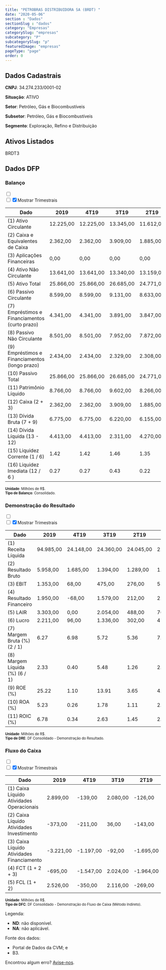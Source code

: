 ```yaml
---  
title: "PETROBRAS DISTRIBUIDORA SA (BRDT) "  
date: "2020-05-06"  
section : "Dados"  
sectionSlug : "dados"  
category: "Empresas"  
categorySlug: "empresas"  
subcategory: "P"  
subcategorySlug: "p"  
featuredImage: "empresas"  
pageType: "page"  
order: 0  
---
```



## Dados Cadastrais


**CNPJ**: 34.274.233/0001-02

**Situação**: ATIVO

**Setor**: Petróleo, Gás e Biocombustíveis

**Subsetor**: Petróleo, Gás e Biocombustíveis

**Segmento**: Exploração, Refino e Distribuição


## Ativos Listados


BRDT3 


## Dados DFP

### Balanço
  
<input type='checkbox' class='toggleCommand' id='toggleBalanco' name='toggleBalanco'>  
<div class='filter-group-balanco'>  
<div class='check_button_balanco'>  
<label for='toggleBalanco'>  
<input type='checkbox' data-filter-col='trimBalanco'><input type='checkbox' data-filter-col='trimBalanco' checked><span>Mostrar Trimestrais</span>  
</label>  
</div>  
</div>  
<div class='overflow balancoTableWrapper'>  
<table class='balancoTable'>  
<thead>  
<tr>  
<th class='dataHeader fixedLeftColumn'>Dado</th>  
<th>2019</th>  
<th class='trimHeader' data-col='trimBalanco'>4T19</th>  
<th class='trimHeader' data-col='trimBalanco'>3T19</th>  
<th class='trimHeader' data-col='trimBalanco'>2T19</th>  
<th class='trimHeader' data-col='trimBalanco'>1T19</th>  
<th>2018</th>  
<th class='trimHeader' data-col='trimBalanco'>4T18</th>  
<th class='trimHeader' data-col='trimBalanco'>3T18</th>  
<th class='trimHeader' data-col='trimBalanco'>2T18</th>  
<th class='trimHeader' data-col='trimBalanco'>1T18</th>  
<th>2017</th>  
<th class='trimHeader' data-col='trimBalanco'>4T17</th>  
<th class='trimHeader' data-col='trimBalanco'>3T17</th>  
<th class='trimHeader' data-col='trimBalanco'>2T17</th>  
<th class='trimHeader' data-col='trimBalanco'>1T17</th>  
<th>2016</th>  
<th class='trimHeader' data-col='trimBalanco'>4T16</th>  
<th class='trimHeader' data-col='trimBalanco'>3T16</th>  
<th class='trimHeader' data-col='trimBalanco'>2T16</th>  
<th class='trimHeader' data-col='trimBalanco'>1T16</th>  
<th>2015</th>  
<th class='trimHeader' data-col='trimBalanco'>4T15</th>  
<th class='trimHeader' data-col='trimBalanco'>3T15</th>  
<th class='trimHeader' data-col='trimBalanco'>2T15</th>  
<th class='trimHeader' data-col='trimBalanco'>1T15</th>  
</tr>  
</thead>  
<tbody>  
<tr class='trContaAtivo'>  
<td class='leftAlignCell rowDescription fixedLeftColumn'>(1) Ativo Circulante</td>  
<td>12.225,00</td>  
<td data-col='trimBalanco' class='trimData'>12.225,00</td>  
<td data-col='trimBalanco' class='trimData'>13.345,00</td>  
<td data-col='trimBalanco' class='trimData'>11.612,00</td>  
<td data-col='trimBalanco' class='trimData'>13.229,00</td>  
<td>12.803,00</td>  
<td data-col='trimBalanco' class='trimData'>12.803,00</td>  
<td data-col='trimBalanco' class='trimData'>12.803,00</td>  
<td data-col='trimBalanco' class='trimData'>10.875,00</td>  
<td data-col='trimBalanco' class='trimData'>10.418,00</td>  
<td>10.703,00</td>  
<td data-col='trimBalanco' class='trimData'>10.703,00</td>  
<td data-col='trimBalanco' class='trimData'>10.244,00</td>  
<td data-col='trimBalanco' class='trimData'>11.137,00</td>  
<td data-col='trimBalanco' class='trimData'>12.234,00</td>  
<td>12.289,00</td>  
<td data-col='trimBalanco' class='trimData'>12.289,00</td>  
<td data-col='trimBalanco' class='trimData'>12.289,00</td>  
<td data-col='trimBalanco' class='trimData'>12.289,00</td>  
<td data-col='trimBalanco' class='trimData'>12.289,00</td>  
<td>12.844,00</td>  
<td data-col='trimBalanco' class='trimData'>12.844,00</td>  
<td data-col='trimBalanco' class='trimData'>ND</td>  
<td data-col='trimBalanco' class='trimData'>ND</td>  
<td data-col='trimBalanco' class='trimData'>ND</td>  
</tr>  
<tr class='trContaAtivo'>  
<td class='leftAlignCell rowDescription fixedLeftColumn'>(2) Caixa e Equivalentes de Caixa</td>  
<td>2.362,00</td>  
<td data-col='trimBalanco' class='trimData'>2.362,00</td>  
<td data-col='trimBalanco' class='trimData'>3.909,00</td>  
<td data-col='trimBalanco' class='trimData'>1.885,00</td>  
<td data-col='trimBalanco' class='trimData'>3.849,00</td>  
<td>3.057,00</td>  
<td data-col='trimBalanco' class='trimData'>3.057,00</td>  
<td data-col='trimBalanco' class='trimData'>3.057,00</td>  
<td data-col='trimBalanco' class='trimData'>1.352,00</td>  
<td data-col='trimBalanco' class='trimData'>1.105,00</td>  
<td>483,00</td>  
<td data-col='trimBalanco' class='trimData'>483,00</td>  
<td data-col='trimBalanco' class='trimData'>522,00</td>  
<td data-col='trimBalanco' class='trimData'>504,00</td>  
<td data-col='trimBalanco' class='trimData'>596,00</td>  
<td>655,00</td>  
<td data-col='trimBalanco' class='trimData'>655,00</td>  
<td data-col='trimBalanco' class='trimData'>655,00</td>  
<td data-col='trimBalanco' class='trimData'>655,00</td>  
<td data-col='trimBalanco' class='trimData'>655,00</td>  
<td>810,00</td>  
<td data-col='trimBalanco' class='trimData'>810,00</td>  
<td data-col='trimBalanco' class='trimData'>ND</td>  
<td data-col='trimBalanco' class='trimData'>ND</td>  
<td data-col='trimBalanco' class='trimData'>ND</td>  
</tr>  
<tr class='trContaAtivo'>  
<td class='leftAlignCell rowDescription fixedLeftColumn'>(3) Aplicações Financeiras</td>  
<td>0,00</td>  
<td data-col='trimBalanco' class='trimData'>0,00</td>  
<td data-col='trimBalanco' class='trimData'>0,00</td>  
<td data-col='trimBalanco' class='trimData'>0,00</td>  
<td data-col='trimBalanco' class='trimData'>0,00</td>  
<td>0,00</td>  
<td data-col='trimBalanco' class='trimData'>0,00</td>  
<td data-col='trimBalanco' class='trimData'>0,00</td>  
<td data-col='trimBalanco' class='trimData'>0,00</td>  
<td data-col='trimBalanco' class='trimData'>0,00</td>  
<td>0,00</td>  
<td data-col='trimBalanco' class='trimData'>0,00</td>  
<td data-col='trimBalanco' class='trimData'>0,00</td>  
<td data-col='trimBalanco' class='trimData'>0,00</td>  
<td data-col='trimBalanco' class='trimData'>0,00</td>  
<td>0,00</td>  
<td data-col='trimBalanco' class='trimData'>0,00</td>  
<td data-col='trimBalanco' class='trimData'>0,00</td>  
<td data-col='trimBalanco' class='trimData'>0,00</td>  
<td data-col='trimBalanco' class='trimData'>0,00</td>  
<td>0,00</td>  
<td data-col='trimBalanco' class='trimData'>0,00</td>  
<td data-col='trimBalanco' class='trimData'>ND</td>  
<td data-col='trimBalanco' class='trimData'>ND</td>  
<td data-col='trimBalanco' class='trimData'>ND</td>  
</tr>  
<tr class='trContaAtivo'>  
<td class='leftAlignCell rowDescription fixedLeftColumn'>(4) Ativo Não Circulante</td>  
<td>13.641,00</td>  
<td data-col='trimBalanco' class='trimData'>13.641,00</td>  
<td data-col='trimBalanco' class='trimData'>13.340,00</td>  
<td data-col='trimBalanco' class='trimData'>13.159,00</td>  
<td data-col='trimBalanco' class='trimData'>13.440,00</td>  
<td>12.542,00</td>  
<td data-col='trimBalanco' class='trimData'>12.542,00</td>  
<td data-col='trimBalanco' class='trimData'>12.542,00</td>  
<td data-col='trimBalanco' class='trimData'>12.759,00</td>  
<td data-col='trimBalanco' class='trimData'>12.954,00</td>  
<td>13.059,00</td>  
<td data-col='trimBalanco' class='trimData'>13.059,00</td>  
<td data-col='trimBalanco' class='trimData'>13.233,00</td>  
<td data-col='trimBalanco' class='trimData'>18.846,00</td>  
<td data-col='trimBalanco' class='trimData'>18.992,00</td>  
<td>19.109,00</td>  
<td data-col='trimBalanco' class='trimData'>19.109,00</td>  
<td data-col='trimBalanco' class='trimData'>19.109,00</td>  
<td data-col='trimBalanco' class='trimData'>19.109,00</td>  
<td data-col='trimBalanco' class='trimData'>19.109,00</td>  
<td>18.397,00</td>  
<td data-col='trimBalanco' class='trimData'>18.397,00</td>  
<td data-col='trimBalanco' class='trimData'>ND</td>  
<td data-col='trimBalanco' class='trimData'>ND</td>  
<td data-col='trimBalanco' class='trimData'>ND</td>  
</tr>  
<tr class='trContaAtivo'>  
<td class='leftAlignCell rowDescription fixedLeftColumn'>(5) Ativo Total</td>  
<td>25.866,00</td>  
<td data-col='trimBalanco' class='trimData'>25.866,00</td>  
<td data-col='trimBalanco' class='trimData'>26.685,00</td>  
<td data-col='trimBalanco' class='trimData'>24.771,00</td>  
<td data-col='trimBalanco' class='trimData'>26.669,00</td>  
<td>25.345,00</td>  
<td data-col='trimBalanco' class='trimData'>25.345,00</td>  
<td data-col='trimBalanco' class='trimData'>25.345,00</td>  
<td data-col='trimBalanco' class='trimData'>23.634,00</td>  
<td data-col='trimBalanco' class='trimData'>23.372,00</td>  
<td>23.762,00</td>  
<td data-col='trimBalanco' class='trimData'>23.762,00</td>  
<td data-col='trimBalanco' class='trimData'>23.477,00</td>  
<td data-col='trimBalanco' class='trimData'>29.983,00</td>  
<td data-col='trimBalanco' class='trimData'>31.226,00</td>  
<td>31.398,00</td>  
<td data-col='trimBalanco' class='trimData'>31.398,00</td>  
<td data-col='trimBalanco' class='trimData'>31.398,00</td>  
<td data-col='trimBalanco' class='trimData'>31.398,00</td>  
<td data-col='trimBalanco' class='trimData'>31.398,00</td>  
<td>31.241,00</td>  
<td data-col='trimBalanco' class='trimData'>31.241,00</td>  
<td data-col='trimBalanco' class='trimData'>ND</td>  
<td data-col='trimBalanco' class='trimData'>ND</td>  
<td data-col='trimBalanco' class='trimData'>ND</td>  
</tr>  
<tr class='trContaPassivo'>  
<td class='leftAlignCell rowDescription fixedLeftColumn'>(6) Passivo Circulante</td>  
<td>8.599,00</td>  
<td data-col='trimBalanco' class='trimData'>8.599,00</td>  
<td data-col='trimBalanco' class='trimData'>9.131,00</td>  
<td data-col='trimBalanco' class='trimData'>8.633,00</td>  
<td data-col='trimBalanco' class='trimData'>4.651,00</td>  
<td>4.561,00</td>  
<td data-col='trimBalanco' class='trimData'>4.561,00</td>  
<td data-col='trimBalanco' class='trimData'>4.561,00</td>  
<td data-col='trimBalanco' class='trimData'>4.606,00</td>  
<td data-col='trimBalanco' class='trimData'>4.330,00</td>  
<td>4.413,00</td>  
<td data-col='trimBalanco' class='trimData'>4.413,00</td>  
<td data-col='trimBalanco' class='trimData'>4.409,00</td>  
<td data-col='trimBalanco' class='trimData'>4.772,00</td>  
<td data-col='trimBalanco' class='trimData'>5.282,00</td>  
<td>5.629,00</td>  
<td data-col='trimBalanco' class='trimData'>5.629,00</td>  
<td data-col='trimBalanco' class='trimData'>5.629,00</td>  
<td data-col='trimBalanco' class='trimData'>5.629,00</td>  
<td data-col='trimBalanco' class='trimData'>5.629,00</td>  
<td>5.592,00</td>  
<td data-col='trimBalanco' class='trimData'>5.592,00</td>  
<td data-col='trimBalanco' class='trimData'>ND</td>  
<td data-col='trimBalanco' class='trimData'>ND</td>  
<td data-col='trimBalanco' class='trimData'>ND</td>  
</tr>  
<tr class='trContaPassivo'>  
<td class='leftAlignCell rowDescription fixedLeftColumn'>(7) Empréstimos e Financiamentos (curto prazo)</td>  
<td>4.341,00</td>  
<td data-col='trimBalanco' class='trimData'>4.341,00</td>  
<td data-col='trimBalanco' class='trimData'>3.891,00</td>  
<td data-col='trimBalanco' class='trimData'>3.847,00</td>  
<td data-col='trimBalanco' class='trimData'>379,00</td>  
<td>239,00</td>  
<td data-col='trimBalanco' class='trimData'>239,00</td>  
<td data-col='trimBalanco' class='trimData'>239,00</td>  
<td data-col='trimBalanco' class='trimData'>209,00</td>  
<td data-col='trimBalanco' class='trimData'>286,00</td>  
<td>214,00</td>  
<td data-col='trimBalanco' class='trimData'>214,00</td>  
<td data-col='trimBalanco' class='trimData'>334,00</td>  
<td data-col='trimBalanco' class='trimData'>1.301,00</td>  
<td data-col='trimBalanco' class='trimData'>1.084,00</td>  
<td>833,00</td>  
<td data-col='trimBalanco' class='trimData'>833,00</td>  
<td data-col='trimBalanco' class='trimData'>833,00</td>  
<td data-col='trimBalanco' class='trimData'>833,00</td>  
<td data-col='trimBalanco' class='trimData'>833,00</td>  
<td>692,00</td>  
<td data-col='trimBalanco' class='trimData'>692,00</td>  
<td data-col='trimBalanco' class='trimData'>ND</td>  
<td data-col='trimBalanco' class='trimData'>ND</td>  
<td data-col='trimBalanco' class='trimData'>ND</td>  
</tr>  
<tr class='trContaPassivo'>  
<td class='leftAlignCell rowDescription fixedLeftColumn'>(8) Passivo Não Circulante</td>  
<td>8.501,00</td>  
<td data-col='trimBalanco' class='trimData'>8.501,00</td>  
<td data-col='trimBalanco' class='trimData'>7.952,00</td>  
<td data-col='trimBalanco' class='trimData'>7.872,00</td>  
<td data-col='trimBalanco' class='trimData'>11.855,00</td>  
<td>11.098,00</td>  
<td data-col='trimBalanco' class='trimData'>11.098,00</td>  
<td data-col='trimBalanco' class='trimData'>11.098,00</td>  
<td data-col='trimBalanco' class='trimData'>10.688,00</td>  
<td data-col='trimBalanco' class='trimData'>10.532,00</td>  
<td>10.523,00</td>  
<td data-col='trimBalanco' class='trimData'>10.523,00</td>  
<td data-col='trimBalanco' class='trimData'>11.064,00</td>  
<td data-col='trimBalanco' class='trimData'>17.575,00</td>  
<td data-col='trimBalanco' class='trimData'>18.378,00</td>  
<td>18.359,00</td>  
<td data-col='trimBalanco' class='trimData'>18.359,00</td>  
<td data-col='trimBalanco' class='trimData'>18.359,00</td>  
<td data-col='trimBalanco' class='trimData'>18.359,00</td>  
<td data-col='trimBalanco' class='trimData'>18.359,00</td>  
<td>15.724,00</td>  
<td data-col='trimBalanco' class='trimData'>15.724,00</td>  
<td data-col='trimBalanco' class='trimData'>ND</td>  
<td data-col='trimBalanco' class='trimData'>ND</td>  
<td data-col='trimBalanco' class='trimData'>ND</td>  
</tr>  
<tr class='trContaPassivo'>  
<td class='leftAlignCell rowDescription fixedLeftColumn'>(9) Empréstimos e Financiamentos (longo prazo)</td>  
<td>2.434,00</td>  
<td data-col='trimBalanco' class='trimData'>2.434,00</td>  
<td data-col='trimBalanco' class='trimData'>2.329,00</td>  
<td data-col='trimBalanco' class='trimData'>2.308,00</td>  
<td data-col='trimBalanco' class='trimData'>5.978,00</td>  
<td>5.333,00</td>  
<td data-col='trimBalanco' class='trimData'>5.333,00</td>  
<td data-col='trimBalanco' class='trimData'>5.333,00</td>  
<td data-col='trimBalanco' class='trimData'>4.386,00</td>  
<td data-col='trimBalanco' class='trimData'>4.372,00</td>  
<td>4.498,00</td>  
<td data-col='trimBalanco' class='trimData'>4.498,00</td>  
<td data-col='trimBalanco' class='trimData'>4.495,00</td>  
<td data-col='trimBalanco' class='trimData'>10.962,00</td>  
<td data-col='trimBalanco' class='trimData'>11.940,00</td>  
<td>12.076,00</td>  
<td data-col='trimBalanco' class='trimData'>12.076,00</td>  
<td data-col='trimBalanco' class='trimData'>12.076,00</td>  
<td data-col='trimBalanco' class='trimData'>12.076,00</td>  
<td data-col='trimBalanco' class='trimData'>12.076,00</td>  
<td>12.331,00</td>  
<td data-col='trimBalanco' class='trimData'>12.331,00</td>  
<td data-col='trimBalanco' class='trimData'>ND</td>  
<td data-col='trimBalanco' class='trimData'>ND</td>  
<td data-col='trimBalanco' class='trimData'>ND</td>  
</tr>  
<tr class='trContaPassivo'>  
<td class='leftAlignCell rowDescription fixedLeftColumn'>(10) Passivo Total</td>  
<td>25.866,00</td>  
<td data-col='trimBalanco' class='trimData'>25.866,00</td>  
<td data-col='trimBalanco' class='trimData'>26.685,00</td>  
<td data-col='trimBalanco' class='trimData'>24.771,00</td>  
<td data-col='trimBalanco' class='trimData'>26.669,00</td>  
<td>25.345,00</td>  
<td data-col='trimBalanco' class='trimData'>25.345,00</td>  
<td data-col='trimBalanco' class='trimData'>25.345,00</td>  
<td data-col='trimBalanco' class='trimData'>23.634,00</td>  
<td data-col='trimBalanco' class='trimData'>23.372,00</td>  
<td>23.762,00</td>  
<td data-col='trimBalanco' class='trimData'>23.762,00</td>  
<td data-col='trimBalanco' class='trimData'>23.477,00</td>  
<td data-col='trimBalanco' class='trimData'>29.983,00</td>  
<td data-col='trimBalanco' class='trimData'>31.226,00</td>  
<td>31.398,00</td>  
<td data-col='trimBalanco' class='trimData'>31.398,00</td>  
<td data-col='trimBalanco' class='trimData'>31.398,00</td>  
<td data-col='trimBalanco' class='trimData'>31.398,00</td>  
<td data-col='trimBalanco' class='trimData'>31.398,00</td>  
<td>31.241,00</td>  
<td data-col='trimBalanco' class='trimData'>31.241,00</td>  
<td data-col='trimBalanco' class='trimData'>ND</td>  
<td data-col='trimBalanco' class='trimData'>ND</td>  
<td data-col='trimBalanco' class='trimData'>ND</td>  
</tr>  
<tr class='trContaPassivo'>  
<td class='leftAlignCell rowDescription fixedLeftColumn'>(11) Patrimônio Líquido</td>  
<td>8.766,00</td>  
<td data-col='trimBalanco' class='trimData'>8.766,00</td>  
<td data-col='trimBalanco' class='trimData'>9.602,00</td>  
<td data-col='trimBalanco' class='trimData'>8.266,00</td>  
<td data-col='trimBalanco' class='trimData'>10.163,00</td>  
<td>9.686,00</td>  
<td data-col='trimBalanco' class='trimData'>9.686,00</td>  
<td data-col='trimBalanco' class='trimData'>9.686,00</td>  
<td data-col='trimBalanco' class='trimData'>8.340,00</td>  
<td data-col='trimBalanco' class='trimData'>8.510,00</td>  
<td>8.826,00</td>  
<td data-col='trimBalanco' class='trimData'>8.826,00</td>  
<td data-col='trimBalanco' class='trimData'>8.004,00</td>  
<td data-col='trimBalanco' class='trimData'>7.636,00</td>  
<td data-col='trimBalanco' class='trimData'>7.566,00</td>  
<td>7.410,00</td>  
<td data-col='trimBalanco' class='trimData'>7.410,00</td>  
<td data-col='trimBalanco' class='trimData'>7.410,00</td>  
<td data-col='trimBalanco' class='trimData'>7.410,00</td>  
<td data-col='trimBalanco' class='trimData'>7.410,00</td>  
<td>9.925,00</td>  
<td data-col='trimBalanco' class='trimData'>9.925,00</td>  
<td data-col='trimBalanco' class='trimData'>ND</td>  
<td data-col='trimBalanco' class='trimData'>ND</td>  
<td data-col='trimBalanco' class='trimData'>ND</td>  
</tr>  
<tr>  
<td class='leftAlignCell rowDescription fixedLeftColumn'>(12) Caixa (2 + 3)</td>  
<td class='positiveNumber'>2.362,00</td>  
<td class='positiveNumber trimData' data-col='trimBalanco'>2.362,00</td>  
<td class='positiveNumber trimData' data-col='trimBalanco'>3.909,00</td>  
<td class='positiveNumber trimData' data-col='trimBalanco'>1.885,00</td>  
<td class='positiveNumber trimData' data-col='trimBalanco'>3.849,00</td>  
<td class='positiveNumber'>3.057,00</td>  
<td class='positiveNumber trimData' data-col='trimBalanco'>3.057,00</td>  
<td class='positiveNumber trimData' data-col='trimBalanco'>3.057,00</td>  
<td class='positiveNumber trimData' data-col='trimBalanco'>1.352,00</td>  
<td class='positiveNumber trimData' data-col='trimBalanco'>1.105,00</td>  
<td class='positiveNumber'>483,00</td>  
<td class='positiveNumber trimData' data-col='trimBalanco'>483,00</td>  
<td class='positiveNumber trimData' data-col='trimBalanco'>522,00</td>  
<td class='positiveNumber trimData' data-col='trimBalanco'>504,00</td>  
<td class='positiveNumber trimData' data-col='trimBalanco'>596,00</td>  
<td class='positiveNumber'>655,00</td>  
<td class='positiveNumber trimData' data-col='trimBalanco'>655,00</td>  
<td class='positiveNumber trimData' data-col='trimBalanco'>655,00</td>  
<td class='positiveNumber trimData' data-col='trimBalanco'>655,00</td>  
<td class='positiveNumber trimData' data-col='trimBalanco'>655,00</td>  
<td class='positiveNumber'>810,00</td>  
<td class='positiveNumber trimData' data-col='trimBalanco'>810,00</td>  
<td data-col='trimBalanco' class='trimData'>ND</td>  
<td data-col='trimBalanco' class='trimData'>ND</td>  
<td data-col='trimBalanco' class='trimData'>ND</td>  
</tr>  
<tr class='trDividaBruta'>  
<td class='leftAlignCell rowDescription fixedLeftColumn'>(13) Dívida Bruta (7 + 9)</td>  
<td class='negativeNumber'>6.775,00</td>  
<td class='negativeNumber trimData' data-col='trimBalanco'>6.775,00</td>  
<td class='negativeNumber trimData' data-col='trimBalanco'>6.220,00</td>  
<td class='negativeNumber trimData' data-col='trimBalanco'>6.155,00</td>  
<td class='negativeNumber trimData' data-col='trimBalanco'>6.357,00</td>  
<td class='negativeNumber'>5.572,00</td>  
<td class='negativeNumber trimData' data-col='trimBalanco'>5.572,00</td>  
<td class='negativeNumber trimData' data-col='trimBalanco'>5.572,00</td>  
<td class='negativeNumber trimData' data-col='trimBalanco'>4.595,00</td>  
<td class='negativeNumber trimData' data-col='trimBalanco'>4.658,00</td>  
<td class='negativeNumber'>4.712,00</td>  
<td class='negativeNumber trimData' data-col='trimBalanco'>4.712,00</td>  
<td class='negativeNumber trimData' data-col='trimBalanco'>4.829,00</td>  
<td class='negativeNumber trimData' data-col='trimBalanco'>12.263,00</td>  
<td class='negativeNumber trimData' data-col='trimBalanco'>13.024,00</td>  
<td class='negativeNumber'>12.909,00</td>  
<td class='negativeNumber trimData' data-col='trimBalanco'>12.909,00</td>  
<td class='negativeNumber trimData' data-col='trimBalanco'>12.909,00</td>  
<td class='negativeNumber trimData' data-col='trimBalanco'>12.909,00</td>  
<td class='negativeNumber trimData' data-col='trimBalanco'>12.909,00</td>  
<td class='negativeNumber'>13.023,00</td>  
<td class='negativeNumber trimData' data-col='trimBalanco'>13.023,00</td>  
<td data-col='trimBalanco' class='trimData'>ND</td>  
<td data-col='trimBalanco' class='trimData'>ND</td>  
<td data-col='trimBalanco' class='trimData'>ND</td>  
</tr>  
<tr>  
<td class='leftAlignCell rowDescription fixedLeftColumn'>(14) Dívida Líquida  (13 - 12)</td>  
<td class='negativeNumber'>4.413,00</td>  
<td class='negativeNumber trimData' data-col='trimBalanco'>4.413,00</td>  
<td class='negativeNumber trimData' data-col='trimBalanco'>2.311,00</td>  
<td class='negativeNumber trimData' data-col='trimBalanco'>4.270,00</td>  
<td class='negativeNumber trimData' data-col='trimBalanco'>2.508,00</td>  
<td class='negativeNumber'>2.515,00</td>  
<td class='negativeNumber trimData' data-col='trimBalanco'>2.515,00</td>  
<td class='negativeNumber trimData' data-col='trimBalanco'>2.515,00</td>  
<td class='negativeNumber trimData' data-col='trimBalanco'>3.243,00</td>  
<td class='negativeNumber trimData' data-col='trimBalanco'>3.553,00</td>  
<td class='negativeNumber'>4.229,00</td>  
<td class='negativeNumber trimData' data-col='trimBalanco'>4.229,00</td>  
<td class='negativeNumber trimData' data-col='trimBalanco'>4.307,00</td>  
<td class='negativeNumber trimData' data-col='trimBalanco'>11.759,00</td>  
<td class='negativeNumber trimData' data-col='trimBalanco'>12.428,00</td>  
<td class='negativeNumber'>12.254,00</td>  
<td class='negativeNumber trimData' data-col='trimBalanco'>12.254,00</td>  
<td class='negativeNumber trimData' data-col='trimBalanco'>12.254,00</td>  
<td class='negativeNumber trimData' data-col='trimBalanco'>12.254,00</td>  
<td class='negativeNumber trimData' data-col='trimBalanco'>12.254,00</td>  
<td class='negativeNumber'>12.213,00</td>  
<td class='negativeNumber trimData' data-col='trimBalanco'>12.213,00</td>  
<td data-col='trimBalanco' class='trimData'>ND</td>  
<td data-col='trimBalanco' class='trimData'>ND</td>  
<td data-col='trimBalanco' class='trimData'>ND</td>  
</tr>  
<tr>  
<td class='leftAlignCell rowDescription fixedLeftColumn'>(15) Liquidez Corrente (1 / 6)</td>  
<td>1.42</td>  
<td data-col='trimBalanco' class='trimData'>1.42</td>  
<td data-col='trimBalanco' class='trimData'>1.46</td>  
<td data-col='trimBalanco' class='trimData'>1.35</td>  
<td data-col='trimBalanco' class='trimData'>2.84</td>  
<td>2.81</td>  
<td data-col='trimBalanco' class='trimData'>2.81</td>  
<td data-col='trimBalanco' class='trimData'>2.81</td>  
<td data-col='trimBalanco' class='trimData'>2.36</td>  
<td data-col='trimBalanco' class='trimData'>2.41</td>  
<td>2.43</td>  
<td data-col='trimBalanco' class='trimData'>2.43</td>  
<td data-col='trimBalanco' class='trimData'>2.32</td>  
<td data-col='trimBalanco' class='trimData'>2.33</td>  
<td data-col='trimBalanco' class='trimData'>2.32</td>  
<td>2.18</td>  
<td data-col='trimBalanco' class='trimData'>2.18</td>  
<td data-col='trimBalanco' class='trimData'>2.18</td>  
<td data-col='trimBalanco' class='trimData'>2.18</td>  
<td data-col='trimBalanco' class='trimData'>2.18</td>  
<td>2.30</td>  
<td data-col='trimBalanco' class='trimData'>2.30</td>  
<td data-col='trimBalanco' class='trimData'>ND</td>  
<td data-col='trimBalanco' class='trimData'>ND</td>  
<td data-col='trimBalanco' class='trimData'>ND</td>  
</tr>  
<tr>  
<td class='leftAlignCell rowDescription fixedLeftColumn'>(16) Liquidez Imediata  (12 / 6 )</td>  
<td>0.27</td>  
<td data-col='trimBalanco' class='trimData'>0.27</td>  
<td data-col='trimBalanco' class='trimData'>0.43</td>  
<td data-col='trimBalanco' class='trimData'>0.22</td>  
<td data-col='trimBalanco' class='trimData'>0.83</td>  
<td>0.67</td>  
<td data-col='trimBalanco' class='trimData'>0.67</td>  
<td data-col='trimBalanco' class='trimData'>0.67</td>  
<td data-col='trimBalanco' class='trimData'>0.29</td>  
<td data-col='trimBalanco' class='trimData'>0.26</td>  
<td>0.11</td>  
<td data-col='trimBalanco' class='trimData'>0.11</td>  
<td data-col='trimBalanco' class='trimData'>0.12</td>  
<td data-col='trimBalanco' class='trimData'>0.11</td>  
<td data-col='trimBalanco' class='trimData'>0.11</td>  
<td>0.12</td>  
<td data-col='trimBalanco' class='trimData'>0.12</td>  
<td data-col='trimBalanco' class='trimData'>0.12</td>  
<td data-col='trimBalanco' class='trimData'>0.12</td>  
<td data-col='trimBalanco' class='trimData'>0.12</td>  
<td>0.14</td>  
<td data-col='trimBalanco' class='trimData'>0.14</td>  
<td data-col='trimBalanco' class='trimData'>ND</td>  
<td data-col='trimBalanco' class='trimData'>ND</td>  
<td data-col='trimBalanco' class='trimData'>ND</td>  
</tr>  
</tbody>  
</table>  
</div>  
<p style='font-size:0.7rem; margin:0px;'><strong>Unidade</strong>: Milhões de R$.</p>  
<p style='font-size:0.7rem; margin:0px;'><strong>Tipo de Balanço</strong>: Consolidado.</p>


### Demonstração do Resultado
  
<input type='checkbox' class='toggleCommand' id='toggleDRE' name='toggleDRE'>  
<div class='filter-group-dre'>  
<div class='check_button_dre'>  
<label for='toggleDRE'>  
<input type='checkbox' data-filter-col='trimDRE'><input type='checkbox' data-filter-col='trimDRE' checked><span>Mostrar Trimestrais</span>  
</label>  
</div>  
</div>  
<div class='overflow balancoTableWrapper'>  
<table class='balancoTable'>  
<thead>  
<tr>  
<th class='dataHeader fixedLeftColumn'>Dado</th>  
<th>2019</th>  
<th class='trimHeader' data-col='trimDRE'>4T19</th>  
<th class='trimHeader' data-col='trimDRE'>3T19</th>  
<th class='trimHeader' data-col='trimDRE'>2T19</th>  
<th class='trimHeader' data-col='trimDRE'>1T19</th>  
<th>2018</th>  
<th class='trimHeader' data-col='trimDRE'>4T18</th>  
<th class='trimHeader' data-col='trimDRE'>3T18</th>  
<th class='trimHeader' data-col='trimDRE'>2T18</th>  
<th class='trimHeader' data-col='trimDRE'>1T18</th>  
<th>2017</th>  
<th class='trimHeader' data-col='trimDRE'>4T17</th>  
<th class='trimHeader' data-col='trimDRE'>3T17</th>  
<th class='trimHeader' data-col='trimDRE'>2T17</th>  
<th class='trimHeader' data-col='trimDRE'>1T17</th>  
<th>2016</th>  
<th class='trimHeader' data-col='trimDRE'>4T16</th>  
<th class='trimHeader' data-col='trimDRE'>3T16</th>  
<th class='trimHeader' data-col='trimDRE'>2T16</th>  
<th class='trimHeader' data-col='trimDRE'>1T16</th>  
<th>2015</th>  
<th class='trimHeader' data-col='trimDRE'>4T15</th>  
<th class='trimHeader' data-col='trimDRE'>3T15</th>  
<th class='trimHeader' data-col='trimDRE'>2T15</th>  
<th class='trimHeader' data-col='trimDRE'>1T15</th>  
</tr>  
</thead>  
<tbody>  
<tr class='trDRE'>  
<td class='leftAlignCell rowDescription fixedLeftColumn'>(1) Receita Líquida</td>  
<td>94.985,00</td>  
<td data-col='trimDRE' class='trimData' >24.148,00</td>  
<td data-col='trimDRE' class='trimData' >24.360,00</td>  
<td data-col='trimDRE' class='trimData' >24.045,00</td>  
<td data-col='trimDRE' class='trimData' >22.432,00</td>  
<td>97.770,00</td>  
<td data-col='trimDRE' class='trimData' >25.219,00</td>  
<td data-col='trimDRE' class='trimData' >26.455,00</td>  
<td data-col='trimDRE' class='trimData' >23.597,00</td>  
<td data-col='trimDRE' class='trimData' >22.499,00</td>  
<td>84.567,00</td>  
<td data-col='trimDRE' class='trimData' >23.204,00</td>  
<td data-col='trimDRE' class='trimData' >21.839,00</td>  
<td data-col='trimDRE' class='trimData' >19.475,00</td>  
<td data-col='trimDRE' class='trimData' >20.049,00</td>  
<td>86.637,00</td>  
<td data-col='trimDRE' class='trimData' >21.179,00</td>  
<td data-col='trimDRE' class='trimData' >21.984,00</td>  
<td data-col='trimDRE' class='trimData' >21.231,00</td>  
<td data-col='trimDRE' class='trimData' >22.243,00</td>  
<td>97.280,00</td>  
<td data-col='trimDRE' class='trimData' >97.280,00</td>  
<td data-col='trimDRE' class='trimData'>ND</td>  
<td data-col='trimDRE' class='trimData'>ND</td>  
<td data-col='trimDRE' class='trimData'>ND</td>  
</tr>  
<tr class='trDRE'>  
<td class='leftAlignCell rowDescription fixedLeftColumn'>(2) Resultado Bruto</td>  
<td class='positiveNumberGreen'>5.958,00</td>  
<td data-col='trimDRE' class='trimData positiveNumberGreen' >1.685,00</td>  
<td data-col='trimDRE' class='trimData positiveNumberGreen' >1.394,00</td>  
<td data-col='trimDRE' class='trimData positiveNumberGreen' >1.289,00</td>  
<td data-col='trimDRE' class='trimData positiveNumberGreen' >1.590,00</td>  
<td class='positiveNumberGreen'>5.856,00</td>  
<td data-col='trimDRE' class='trimData positiveNumberGreen' >1.504,00</td>  
<td data-col='trimDRE' class='trimData positiveNumberGreen' >1.519,00</td>  
<td data-col='trimDRE' class='trimData positiveNumberGreen' >1.316,00</td>  
<td data-col='trimDRE' class='trimData positiveNumberGreen' >1.517,00</td>  
<td class='positiveNumberGreen'>6.367,00</td>  
<td data-col='trimDRE' class='trimData positiveNumberGreen' >1.806,00</td>  
<td data-col='trimDRE' class='trimData positiveNumberGreen' >1.804,00</td>  
<td data-col='trimDRE' class='trimData positiveNumberGreen' >1.276,00</td>  
<td data-col='trimDRE' class='trimData positiveNumberGreen' >1.481,00</td>  
<td class='positiveNumberGreen'>6.465,00</td>  
<td data-col='trimDRE' class='trimData positiveNumberGreen' >1.808,00</td>  
<td data-col='trimDRE' class='trimData positiveNumberGreen' >1.545,00</td>  
<td data-col='trimDRE' class='trimData positiveNumberGreen' >1.461,00</td>  
<td data-col='trimDRE' class='trimData positiveNumberGreen' >1.651,00</td>  
<td class='positiveNumberGreen'>7.313,00</td>  
<td data-col='trimDRE' class='trimData positiveNumberGreen' >7.313,00</td>  
<td data-col='trimDRE' class='trimData'>ND</td>  
<td data-col='trimDRE' class='trimData'>ND</td>  
<td data-col='trimDRE' class='trimData'>ND</td>  
</tr>  
<tr class='trDRE'>  
<td class='leftAlignCell rowDescription fixedLeftColumn'>(3) EBIT</td>  
<td class='positiveNumberGreen'>1.353,00</td>  
<td data-col='trimDRE' class='trimData positiveNumberGreen' >68,00</td>  
<td data-col='trimDRE' class='trimData positiveNumberGreen' >475,00</td>  
<td data-col='trimDRE' class='trimData positiveNumberGreen' >276,00</td>  
<td data-col='trimDRE' class='trimData positiveNumberGreen' >534,00</td>  
<td class='positiveNumberGreen'>2.386,00</td>  
<td data-col='trimDRE' class='trimData positiveNumberGreen' >335,00</td>  
<td data-col='trimDRE' class='trimData positiveNumberGreen' >1.421,00</td>  
<td data-col='trimDRE' class='trimData positiveNumberGreen' >174,00</td>  
<td data-col='trimDRE' class='trimData positiveNumberGreen' >456,00</td>  
<td class='positiveNumberGreen'>2.122,00</td>  
<td data-col='trimDRE' class='trimData positiveNumberGreen' >635,00</td>  
<td data-col='trimDRE' class='trimData positiveNumberGreen' >834,00</td>  
<td data-col='trimDRE' class='trimData positiveNumberGreen' >229,00</td>  
<td data-col='trimDRE' class='trimData positiveNumberGreen' >424,00</td>  
<td class='negativeNumber'>-15,00</td>  
<td data-col='trimDRE' class='trimData negativeNumber' >-39,00</td>  
<td data-col='trimDRE' class='trimData positiveNumberGreen' >186,00</td>  
<td data-col='trimDRE' class='trimData positiveNumberGreen' >55,00</td>  
<td data-col='trimDRE' class='trimData negativeNumber' >-217,00</td>  
<td class='negativeNumber'>-1.636,00</td>  
<td data-col='trimDRE' class='trimData negativeNumber' >-1.636,00</td>  
<td data-col='trimDRE' class='trimData'>ND</td>  
<td data-col='trimDRE' class='trimData'>ND</td>  
<td data-col='trimDRE' class='trimData'>ND</td>  
</tr>  
<tr class='trDRE'>  
<td class='leftAlignCell rowDescription fixedLeftColumn'>(4) Resultado Financeiro</td>  
<td class='positiveNumberGreen'>1.950,00</td>  
<td data-col='trimDRE' class='trimData negativeNumber' >-68,00</td>  
<td data-col='trimDRE' class='trimData positiveNumberGreen' >1.579,00</td>  
<td data-col='trimDRE' class='trimData positiveNumberGreen' >212,00</td>  
<td data-col='trimDRE' class='trimData positiveNumberGreen' >227,00</td>  
<td class='positiveNumberGreen'>2.423,00</td>  
<td data-col='trimDRE' class='trimData positiveNumberGreen' >1.847,00</td>  
<td data-col='trimDRE' class='trimData positiveNumberGreen' >353,00</td>  
<td data-col='trimDRE' class='trimData positiveNumberGreen' >269,00</td>  
<td data-col='trimDRE' class='trimData negativeNumber' >-46,00</td>  
<td class='negativeNumber'>-557,00</td>  
<td data-col='trimDRE' class='trimData negativeNumber' >-89,00</td>  
<td data-col='trimDRE' class='trimData negativeNumber' >-232,00</td>  
<td data-col='trimDRE' class='trimData negativeNumber' >-88,00</td>  
<td data-col='trimDRE' class='trimData negativeNumber' >-148,00</td>  
<td class='negativeNumber'>-622,00</td>  
<td data-col='trimDRE' class='trimData negativeNumber' >-81,00</td>  
<td data-col='trimDRE' class='trimData negativeNumber' >-185,00</td>  
<td data-col='trimDRE' class='trimData negativeNumber' >-176,00</td>  
<td data-col='trimDRE' class='trimData negativeNumber' >-180,00</td>  
<td class='negativeNumber'>-299,00</td>  
<td data-col='trimDRE' class='trimData negativeNumber' >-299,00</td>  
<td data-col='trimDRE' class='trimData'>ND</td>  
<td data-col='trimDRE' class='trimData'>ND</td>  
<td data-col='trimDRE' class='trimData'>ND</td>  
</tr>  
<tr class='trDRE'>  
<td class='leftAlignCell rowDescription fixedLeftColumn'>(5) LAIR</td>  
<td class='positiveNumberGreen'>3.303,00</td>  
<td data-col='trimDRE' class='trimData negativeNumber' >0,00</td>  
<td data-col='trimDRE' class='trimData positiveNumberGreen' >2.054,00</td>  
<td data-col='trimDRE' class='trimData positiveNumberGreen' >488,00</td>  
<td data-col='trimDRE' class='trimData positiveNumberGreen' >761,00</td>  
<td class='positiveNumberGreen'>4.809,00</td>  
<td data-col='trimDRE' class='trimData positiveNumberGreen' >2.182,00</td>  
<td data-col='trimDRE' class='trimData positiveNumberGreen' >1.774,00</td>  
<td data-col='trimDRE' class='trimData positiveNumberGreen' >443,00</td>  
<td data-col='trimDRE' class='trimData positiveNumberGreen' >410,00</td>  
<td class='positiveNumberGreen'>1.565,00</td>  
<td data-col='trimDRE' class='trimData positiveNumberGreen' >546,00</td>  
<td data-col='trimDRE' class='trimData positiveNumberGreen' >602,00</td>  
<td data-col='trimDRE' class='trimData positiveNumberGreen' >141,00</td>  
<td data-col='trimDRE' class='trimData positiveNumberGreen' >276,00</td>  
<td class='negativeNumber'>-637,00</td>  
<td data-col='trimDRE' class='trimData negativeNumber' >-120,00</td>  
<td data-col='trimDRE' class='trimData positiveNumberGreen' >1,00</td>  
<td data-col='trimDRE' class='trimData negativeNumber' >-121,00</td>  
<td data-col='trimDRE' class='trimData negativeNumber' >-397,00</td>  
<td class='negativeNumber'>-1.935,00</td>  
<td data-col='trimDRE' class='trimData negativeNumber' >-1.935,00</td>  
<td data-col='trimDRE' class='trimData'>ND</td>  
<td data-col='trimDRE' class='trimData'>ND</td>  
<td data-col='trimDRE' class='trimData'>ND</td>  
</tr>  
<tr class='trDRE'>  
<td class='leftAlignCell rowDescription fixedLeftColumn'>(6) Lucro</td>  
<td class='positiveNumberGreen'>2.211,00</td>  
<td data-col='trimDRE' class='trimData positiveNumberGreen' >96,00</td>  
<td data-col='trimDRE' class='trimData positiveNumberGreen' >1.336,00</td>  
<td data-col='trimDRE' class='trimData positiveNumberGreen' >302,00</td>  
<td data-col='trimDRE' class='trimData positiveNumberGreen' >477,00</td>  
<td class='positiveNumberGreen'>3.193,00</td>  
<td data-col='trimDRE' class='trimData positiveNumberGreen' >1.605,00</td>  
<td data-col='trimDRE' class='trimData positiveNumberGreen' >1.078,00</td>  
<td data-col='trimDRE' class='trimData positiveNumberGreen' >263,00</td>  
<td data-col='trimDRE' class='trimData positiveNumberGreen' >247,00</td>  
<td class='positiveNumberGreen'>1.151,00</td>  
<td data-col='trimDRE' class='trimData positiveNumberGreen' >531,00</td>  
<td data-col='trimDRE' class='trimData positiveNumberGreen' >394,00</td>  
<td data-col='trimDRE' class='trimData positiveNumberGreen' >70,00</td>  
<td data-col='trimDRE' class='trimData positiveNumberGreen' >156,00</td>  
<td class='negativeNumber'>-315,00</td>  
<td data-col='trimDRE' class='trimData positiveNumberGreen' >52,00</td>  
<td data-col='trimDRE' class='trimData negativeNumber' >-14,00</td>  
<td data-col='trimDRE' class='trimData negativeNumber' >-91,00</td>  
<td data-col='trimDRE' class='trimData negativeNumber' >-262,00</td>  
<td class='negativeNumber'>-1.161,00</td>  
<td data-col='trimDRE' class='trimData negativeNumber' >-1.161,00</td>  
<td data-col='trimDRE' class='trimData'>ND</td>  
<td data-col='trimDRE' class='trimData'>ND</td>  
<td data-col='trimDRE' class='trimData'>ND</td>  
</tr>  
<tr class='trDREMargem'>  
<td class='leftAlignCell rowDescription fixedLeftColumn'>(7) Margem Bruta (%) (2 / 1)</td>  
<td>6.27</td>  
<td data-col='trimDRE' class='trimData'>6.98</td>  
<td data-col='trimDRE' class='trimData'>5.72</td>  
<td data-col='trimDRE' class='trimData'>5.36</td>  
<td data-col='trimDRE' class='trimData'>7.09</td>  
<td>5.99</td>  
<td data-col='trimDRE' class='trimData'>5.96</td>  
<td data-col='trimDRE' class='trimData'>5.74</td>  
<td data-col='trimDRE' class='trimData'>5.58</td>  
<td data-col='trimDRE' class='trimData'>6.74</td>  
<td>7.53</td>  
<td data-col='trimDRE' class='trimData'>7.78</td>  
<td data-col='trimDRE' class='trimData'>8.26</td>  
<td data-col='trimDRE' class='trimData'>6.55</td>  
<td data-col='trimDRE' class='trimData'>7.39</td>  
<td>7.46</td>  
<td data-col='trimDRE' class='trimData'>8.54</td>  
<td data-col='trimDRE' class='trimData'>7.03</td>  
<td data-col='trimDRE' class='trimData'>6.88</td>  
<td data-col='trimDRE' class='trimData'>7.42</td>  
<td>7.52</td>  
<td data-col='trimDRE' class='trimData'>7.52</td>  
<td data-col='trimDRE' class='trimData'>ND</td>  
<td data-col='trimDRE' class='trimData'>ND</td>  
<td data-col='trimDRE' class='trimData'>ND</td>  
</tr>  
<tr class='trDREMargem'>  
<td class='leftAlignCell rowDescription fixedLeftColumn'>(8) Margem Líquida (%) (6 / 1)</td>  
<td>2.33</td>  
<td data-col='trimDRE' class='trimData'>0.40</td>  
<td data-col='trimDRE' class='trimData'>5.48</td>  
<td data-col='trimDRE' class='trimData'>1.26</td>  
<td data-col='trimDRE' class='trimData'>2.13</td>  
<td>3.27</td>  
<td data-col='trimDRE' class='trimData'>6.36</td>  
<td data-col='trimDRE' class='trimData'>4.07</td>  
<td data-col='trimDRE' class='trimData'>1.11</td>  
<td data-col='trimDRE' class='trimData'>1.10</td>  
<td>1.36</td>  
<td data-col='trimDRE' class='trimData'>2.29</td>  
<td data-col='trimDRE' class='trimData'>1.80</td>  
<td data-col='trimDRE' class='trimData'>0.36</td>  
<td data-col='trimDRE' class='trimData'>0.78</td>  
<td>NA</td>  
<td data-col='trimDRE' class='trimData'>0.25</td>  
<td data-col='trimDRE' class='trimData'>NA</td>  
<td data-col='trimDRE' class='trimData'>NA</td>  
<td data-col='trimDRE' class='trimData'>NA</td>  
<td>NA</td>  
<td data-col='trimDRE' class='trimData'>NA</td>  
<td data-col='trimDRE' class='trimData'>ND</td>  
<td data-col='trimDRE' class='trimData'>ND</td>  
<td data-col='trimDRE' class='trimData'>ND</td>  
</tr>  
<tr>  
<td class='leftAlignCell rowDescription fixedLeftColumn'>(9) ROE (%)</td>  
<td>25.22</td>  
<td data-col='trimDRE' class='trimData'>1.10</td>  
<td data-col='trimDRE' class='trimData'>13.91</td>  
<td data-col='trimDRE' class='trimData'>3.65</td>  
<td data-col='trimDRE' class='trimData'>4.69</td>  
<td>32.97</td>  
<td data-col='trimDRE' class='trimData'>16.57</td>  
<td data-col='trimDRE' class='trimData'>11.13</td>  
<td data-col='trimDRE' class='trimData'>3.15</td>  
<td data-col='trimDRE' class='trimData'>2.90</td>  
<td>13.04</td>  
<td data-col='trimDRE' class='trimData'>6.02</td>  
<td data-col='trimDRE' class='trimData'>4.92</td>  
<td data-col='trimDRE' class='trimData'>0.92</td>  
<td data-col='trimDRE' class='trimData'>2.06</td>  
<td>NA</td>  
<td data-col='trimDRE' class='trimData'>0.70</td>  
<td data-col='trimDRE' class='trimData'>NA</td>  
<td data-col='trimDRE' class='trimData'>NA</td>  
<td data-col='trimDRE' class='trimData'>NA</td>  
<td>NA</td>  
<td data-col='trimDRE' class='trimData'>NA</td>  
<td data-col='trimDRE' class='trimData'>ND</td>  
<td data-col='trimDRE' class='trimData'>ND</td>  
<td data-col='trimDRE' class='trimData'>ND</td>  
</tr>  
<tr>  
<td class='leftAlignCell rowDescription fixedLeftColumn'>(10) ROA (%)</td>  
<td>5.23</td>  
<td data-col='trimDRE' class='trimData'>0.26</td>  
<td data-col='trimDRE' class='trimData'>1.78</td>  
<td data-col='trimDRE' class='trimData'>1.11</td>  
<td data-col='trimDRE' class='trimData'>2.00</td>  
<td>9.41</td>  
<td data-col='trimDRE' class='trimData'>1.32</td>  
<td data-col='trimDRE' class='trimData'>5.61</td>  
<td data-col='trimDRE' class='trimData'>0.74</td>  
<td data-col='trimDRE' class='trimData'>1.95</td>  
<td>8.93</td>  
<td data-col='trimDRE' class='trimData'>2.67</td>  
<td data-col='trimDRE' class='trimData'>3.55</td>  
<td data-col='trimDRE' class='trimData'>0.76</td>  
<td data-col='trimDRE' class='trimData'>1.36</td>  
<td>NA</td>  
<td data-col='trimDRE' class='trimData'>NA</td>  
<td data-col='trimDRE' class='trimData'>0.59</td>  
<td data-col='trimDRE' class='trimData'>0.18</td>  
<td data-col='trimDRE' class='trimData'>NA</td>  
<td>NA</td>  
<td data-col='trimDRE' class='trimData'>NA</td>  
<td data-col='trimDRE' class='trimData'>ND</td>  
<td data-col='trimDRE' class='trimData'>ND</td>  
<td data-col='trimDRE' class='trimData'>ND</td>  
</tr>  
<tr>  
<td class='leftAlignCell rowDescription fixedLeftColumn'>(11) ROIC (%)</td>  
<td>6.78</td>  
<td data-col='trimDRE' class='trimData'>0.34</td>  
<td data-col='trimDRE' class='trimData'>2.63</td>  
<td data-col='trimDRE' class='trimData'>1.45</td>  
<td data-col='trimDRE' class='trimData'>2.78</td>  
<td>12.91</td>  
<td data-col='trimDRE' class='trimData'>1.81</td>  
<td data-col='trimDRE' class='trimData'>7.69</td>  
<td data-col='trimDRE' class='trimData'>0.99</td>  
<td data-col='trimDRE' class='trimData'>2.49</td>  
<td>10.73</td>  
<td data-col='trimDRE' class='trimData'>3.21</td>  
<td data-col='trimDRE' class='trimData'>4.47</td>  
<td data-col='trimDRE' class='trimData'>0.78</td>  
<td data-col='trimDRE' class='trimData'>1.40</td>  
<td>NA</td>  
<td data-col='trimDRE' class='trimData'>NA</td>  
<td data-col='trimDRE' class='trimData'>0.62</td>  
<td data-col='trimDRE' class='trimData'>0.18</td>  
<td data-col='trimDRE' class='trimData'>NA</td>  
<td>NA</td>  
<td data-col='trimDRE' class='trimData'>NA</td>  
<td data-col='trimDRE' class='trimData'>ND</td>  
<td data-col='trimDRE' class='trimData'>ND</td>  
<td data-col='trimDRE' class='trimData'>ND</td>  
</tr>  
</tbody>  
</table>  
</div>  
<p style='font-size:0.7rem; margin:0px;'><strong>Unidade</strong>: Milhões de R$.</p>  
<p style='font-size:0.7rem; margin:0px;'><strong>Tipo de DRE</strong>: DF Consolidado - Demonstração do Resultado.</p>


### Fluxo do Caixa
  
<input type='checkbox' class='toggleCommand' id='toggleDFC' name='toggleDFC'>  
<div class='filter-group-dfc'>  
<div class='check_button_dfc'>  
<label for='toggleDFC'>  
<input type='checkbox' data-filter-col='trimDFC'><input type='checkbox' data-filter-col='trimDFC' checked><span>Mostrar Trimestrais</span>  
</label>  
</div>  
</div>  
<div class='overflow balancoTableWrapper'>  
<table class='balancoTable'>  
<thead>  
<tr>  
<th class='dataHeader fixedLeftColumn'>Dado</th>  
<th>2019</th>  
<th class='trimHeader' data-col='trimDFC'>4T19</th>  
<th class='trimHeader' data-col='trimDFC'>3T19</th>  
<th class='trimHeader' data-col='trimDFC'>2T19</th>  
<th class='trimHeader' data-col='trimDFC'>1T19</th>  
<th>2018</th>  
<th class='trimHeader' data-col='trimDFC'>4T18</th>  
<th class='trimHeader' data-col='trimDFC'>3T18</th>  
<th class='trimHeader' data-col='trimDFC'>2T18</th>  
<th class='trimHeader' data-col='trimDFC'>1T18</th>  
<th>2017</th>  
<th class='trimHeader' data-col='trimDFC'>4T17</th>  
<th class='trimHeader' data-col='trimDFC'>3T17</th>  
<th class='trimHeader' data-col='trimDFC'>2T17</th>  
<th class='trimHeader' data-col='trimDFC'>1T17</th>  
<th>2016</th>  
<th class='trimHeader' data-col='trimDFC'>4T16</th>  
<th class='trimHeader' data-col='trimDFC'>3T16</th>  
<th class='trimHeader' data-col='trimDFC'>2T16</th>  
<th class='trimHeader' data-col='trimDFC'>1T16</th>  
<th>2015</th>  
<th class='trimHeader' data-col='trimDFC'>4T15</th>  
<th class='trimHeader' data-col='trimDFC'>3T15</th>  
<th class='trimHeader' data-col='trimDFC'>2T15</th>  
<th class='trimHeader' data-col='trimDFC'>1T15</th>  
</tr>  
</thead>  
<tbody>  
<tr class='trDFC'>  
<td class='leftAlignCell rowDescription fixedLeftColumn'>(1) Caixa Líquido Atividades Operacionais</td>  
<td>2.899,00</td>  
<td data-col='trimDFC' class='trimData' >-139,00</td>  
<td data-col='trimDFC' class='trimData' >2.080,00</td>  
<td data-col='trimDFC' class='trimData' >-126,00</td>  
<td data-col='trimDFC' class='trimData' >1.084,00</td>  
<td>3.328,00</td>  
<td data-col='trimDFC' class='trimData' >2.103,00</td>  
<td data-col='trimDFC' class='trimData' >222,00</td>  
<td data-col='trimDFC' class='trimData' >374,00</td>  
<td data-col='trimDFC' class='trimData' >629,00</td>  
<td>1.270,00</td>  
<td data-col='trimDFC' class='trimData' >848,00</td>  
<td data-col='trimDFC' class='trimData' >-291,00</td>  
<td data-col='trimDFC' class='trimData' >-25,00</td>  
<td data-col='trimDFC' class='trimData' >738,00</td>  
<td>2.634,00</td>  
<td data-col='trimDFC' class='trimData' >660,00</td>  
<td data-col='trimDFC' class='trimData' >1.191,00</td>  
<td data-col='trimDFC' class='trimData' >1.163,00</td>  
<td data-col='trimDFC' class='trimData' >-380,00</td>  
<td>482,00</td>  
<td data-col='trimDFC' class='trimData' >482,00</td>  
<td data-col='trimDFC' class='trimData'>ND</td>  
<td data-col='trimDFC' class='trimData'>ND</td>  
<td data-col='trimDFC' class='trimData'>ND</td>  
</tr>  
<tr class='trDFC'>  
<td class='leftAlignCell rowDescription fixedLeftColumn'>(2) Caixa Líquido Atividades Investimento</td>  
<td>-373,00</td>  
<td data-col='trimDFC' class='trimData' >-211,00</td>  
<td data-col='trimDFC' class='trimData' >36,00</td>  
<td data-col='trimDFC' class='trimData' >-143,00</td>  
<td data-col='trimDFC' class='trimData' >-55,00</td>  
<td>-196,00</td>  
<td data-col='trimDFC' class='trimData' >-180,00</td>  
<td data-col='trimDFC' class='trimData' >-112,00</td>  
<td data-col='trimDFC' class='trimData' >-66,00</td>  
<td data-col='trimDFC' class='trimData' >162,00</td>  
<td>2.321,00</td>  
<td data-col='trimDFC' class='trimData' >11,00</td>  
<td data-col='trimDFC' class='trimData' >1.723,00</td>  
<td data-col='trimDFC' class='trimData' >1.057,00</td>  
<td data-col='trimDFC' class='trimData' >-470,00</td>  
<td>-72,00</td>  
<td data-col='trimDFC' class='trimData' >479,00</td>  
<td data-col='trimDFC' class='trimData' >-1.217,00</td>  
<td data-col='trimDFC' class='trimData' >-62,00</td>  
<td data-col='trimDFC' class='trimData' >728,00</td>  
<td>-2.905,00</td>  
<td data-col='trimDFC' class='trimData' >-2.905,00</td>  
<td data-col='trimDFC' class='trimData'>ND</td>  
<td data-col='trimDFC' class='trimData'>ND</td>  
<td data-col='trimDFC' class='trimData'>ND</td>  
</tr>  
<tr class='trDFC'>  
<td class='leftAlignCell rowDescription fixedLeftColumn'>(3) Caixa Líquido Atividades Financiamento</td>  
<td>-3.221,00</td>  
<td data-col='trimDFC' class='trimData' >-1.197,00</td>  
<td data-col='trimDFC' class='trimData' >-92,00</td>  
<td data-col='trimDFC' class='trimData' >-1.695,00</td>  
<td data-col='trimDFC' class='trimData' >-237,00</td>  
<td>-558,00</td>  
<td data-col='trimDFC' class='trimData' >-366,00</td>  
<td data-col='trimDFC' class='trimData' >38,00</td>  
<td data-col='trimDFC' class='trimData' >-61,00</td>  
<td data-col='trimDFC' class='trimData' >-169,00</td>  
<td>-3.763,00</td>  
<td data-col='trimDFC' class='trimData' >-898,00</td>  
<td data-col='trimDFC' class='trimData' >-1.414,00</td>  
<td data-col='trimDFC' class='trimData' >-1.124,00</td>  
<td data-col='trimDFC' class='trimData' >-327,00</td>  
<td>-2.717,00</td>  
<td data-col='trimDFC' class='trimData' >-1.145,00</td>  
<td data-col='trimDFC' class='trimData' >-203,00</td>  
<td data-col='trimDFC' class='trimData' >-1.027,00</td>  
<td data-col='trimDFC' class='trimData' >-342,00</td>  
<td>2.491,00</td>  
<td data-col='trimDFC' class='trimData' >2.491,00</td>  
<td data-col='trimDFC' class='trimData'>ND</td>  
<td data-col='trimDFC' class='trimData'>ND</td>  
<td data-col='trimDFC' class='trimData'>ND</td>  
</tr>  
<tr>  
<td class='leftAlignCell rowDescription fixedLeftColumn'>(4) FCT (1 + 2 + 3)</td>  
<td class='negativeNumber'>-695,00</td>  
<td data-col='trimDFC' class='trimData negativeNumber'>-1.547,00</td>  
<td data-col='trimDFC' class='trimData positiveNumber'>2.024,00</td>  
<td data-col='trimDFC' class='trimData negativeNumber'>-1.964,00</td>  
<td data-col='trimDFC' class='trimData positiveNumber'>792,00</td>  
<td class='positiveNumber'>2.574,00</td>  
<td data-col='trimDFC' class='trimData positiveNumber'>1.557,00</td>  
<td data-col='trimDFC' class='trimData positiveNumber'>148,00</td>  
<td data-col='trimDFC' class='trimData positiveNumber'>247,00</td>  
<td data-col='trimDFC' class='trimData positiveNumber'>622,00</td>  
<td class='negativeNumber'>-172,00</td>  
<td data-col='trimDFC' class='trimData negativeNumber'>-39,00</td>  
<td data-col='trimDFC' class='trimData positiveNumber'>18,00</td>  
<td data-col='trimDFC' class='trimData negativeNumber'>-92,00</td>  
<td data-col='trimDFC' class='trimData negativeNumber'>-59,00</td>  
<td class='negativeNumber'>-155,00</td>  
<td data-col='trimDFC' class='trimData negativeNumber'>-6,00</td>  
<td data-col='trimDFC' class='trimData negativeNumber'>-229,00</td>  
<td data-col='trimDFC' class='trimData positiveNumber'>74,00</td>  
<td data-col='trimDFC' class='trimData positiveNumber'>6,00</td>  
<td class='positiveNumber'>68,00</td>  
<td data-col='trimDFC' class='trimData positiveNumber'>68,00</td>  
<td data-col='trimDFC' class='trimData'>ND</td>  
<td data-col='trimDFC' class='trimData'>ND</td>  
<td data-col='trimDFC' class='trimData'>ND</td>  
</tr>  
<tr>  
<td class='leftAlignCell rowDescription fixedLeftColumn'>(5) FCL (1 + 2)</td>  
<td class='positiveNumber'>2.526,00</td>  
<td data-col='trimDFC' class='trimData negativeNumber'>-350,00</td>  
<td data-col='trimDFC' class='trimData positiveNumber'>2.116,00</td>  
<td data-col='trimDFC' class='trimData negativeNumber'>-269,00</td>  
<td data-col='trimDFC' class='trimData positiveNumber'>1.029,00</td>  
<td class='positiveNumber'>3.132,00</td>  
<td data-col='trimDFC' class='trimData positiveNumber'>1.923,00</td>  
<td data-col='trimDFC' class='trimData positiveNumber'>110,00</td>  
<td data-col='trimDFC' class='trimData positiveNumber'>308,00</td>  
<td data-col='trimDFC' class='trimData positiveNumber'>791,00</td>  
<td class='positiveNumber'>3.591,00</td>  
<td data-col='trimDFC' class='trimData positiveNumber'>859,00</td>  
<td data-col='trimDFC' class='trimData positiveNumber'>1.432,00</td>  
<td data-col='trimDFC' class='trimData positiveNumber'>1.032,00</td>  
<td data-col='trimDFC' class='trimData positiveNumber'>268,00</td>  
<td class='positiveNumber'>2.562,00</td>  
<td data-col='trimDFC' class='trimData positiveNumber'>1.139,00</td>  
<td data-col='trimDFC' class='trimData negativeNumber'>-26,00</td>  
<td data-col='trimDFC' class='trimData positiveNumber'>1.101,00</td>  
<td data-col='trimDFC' class='trimData positiveNumber'>348,00</td>  
<td class='negativeNumber'>-2.423,00</td>  
<td data-col='trimDFC' class='trimData negativeNumber'>-2.423,00</td>  
<td data-col='trimDFC' class='trimData'>ND</td>  
<td data-col='trimDFC' class='trimData'>ND</td>  
<td data-col='trimDFC' class='trimData'>ND</td>  
</tr>  
</tbody>  
</table>  
</div>  
<p style='font-size:0.7rem; margin:0px;'><strong>Unidade</strong>: Milhões de R$.</p>  
<p style='font-size:0.7rem; margin:0px;'><strong>Tipo de DFC</strong>: DF Consolidado - Demonstração do Fluxo de Caixa (Método Indireto).</p>

  
<div class='referencias'>

Legenda:  
- **ND**: não disponível.  
- **NA**: não aplicável.

Fonte dos dados:  
- Portal de Dados da CVM; e  
- B3.

Encontrou algum erro? [Avise-nos](/contato).  
</div>